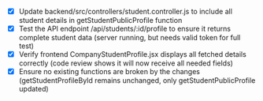 - [x] Update backend/src/controllers/student.controller.js to include all student details in getStudentPublicProfile function
- [x] Test the API endpoint /api/students/:id/profile to ensure it returns complete student data (server running, but needs valid token for full test)
- [x] Verify frontend CompanyStudentProfile.jsx displays all fetched details correctly (code review shows it will now receive all needed fields)
- [x] Ensure no existing functions are broken by the changes (getStudentProfileById remains unchanged, only getStudentPublicProfile updated)
